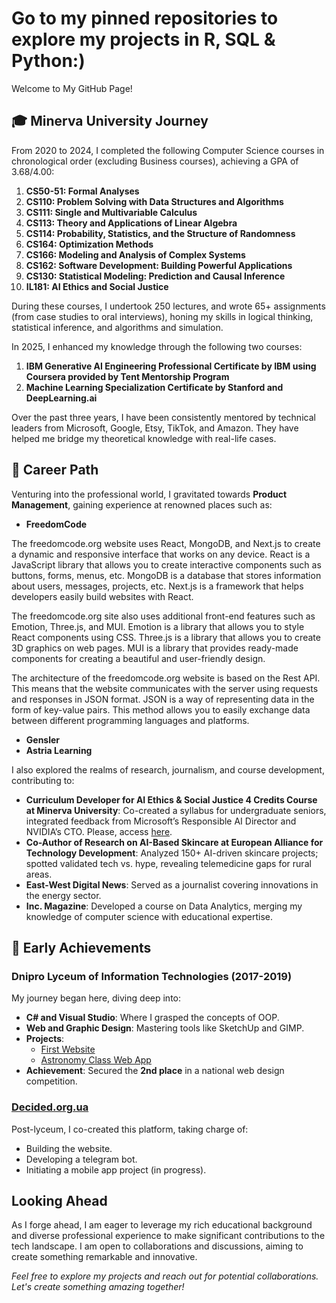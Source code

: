 # Go to my pinned repositories to explore my projects in R, SQL & Python:)

Welcome to My GitHub Page! 

## 🎓 **Minerva University Journey**

From 2020 to 2024, I completed the following Computer Science courses in chronological order (excluding Business courses), achieving a GPA of 3.68/4.00:

1. **CS50-51: Formal Analyses**
2. **CS110: Problem Solving with Data Structures and Algorithms**
3. **CS111: Single and Multivariable Calculus**
4. **CS113: Theory and Applications of Linear Algebra**
5. **CS114: Probability, Statistics, and the Structure of Randomness**
6. **CS164: Optimization Methods**
7. **CS166: Modeling and Analysis of Complex Systems**
8. **CS162: Software Development: Building Powerful Applications**
9. **CS130: Statistical Modeling: Prediction and Causal Inference**
10. **IL181: AI Ethics and Social Justice**

During these courses, I undertook 250 lectures, and wrote 65+ assignments (from case studies to oral interviews), honing my skills in logical thinking, statistical inference, and algorithms and simulation.

In 2025, I enhanced my knowledge through the following two courses:

1. **IBM Generative AI Engineering Professional Certificate by IBM using Coursera provided by Tent Mentorship Program**
2. **Machine Learning Specialization Certificate by Stanford and DeepLearning.ai**

Over the past three years, I have been consistently mentored by technical leaders from Microsoft, Google, Etsy, TikTok, and Amazon. They have helped me bridge my theoretical knowledge with real-life cases.

## 🚀 **Career Path**

Venturing into the professional world, I gravitated towards **Product Management**, gaining experience at renowned places such as:

- **FreedomCode**

The freedomcode.org website uses React, MongoDB, and Next.js to create a dynamic and responsive interface that works on any device. React is a JavaScript library that allows you to create interactive components such as buttons, forms, menus, etc. MongoDB is a database that stores information about users, messages, projects, etc. Next.js is a framework that helps developers easily build websites with React.

The freedomcode.org site also uses additional front-end features such as Emotion, Three.js, and MUI. Emotion is a library that allows you to style React components using CSS. Three.js is a library that allows you to create 3D graphics on web pages. MUI is a library that provides ready-made components for creating a beautiful and user-friendly design.

The architecture of the freedomcode.org website is based on the Rest API. This means that the website communicates with the server using requests and responses in JSON format. JSON is a way of representing data in the form of key-value pairs. This method allows you to easily exchange data between different programming languages and platforms.

- **Gensler**
- **Astria Learning**

I also explored the realms of research, journalism, and course development, contributing to:

- **Curriculum Developer for AI Ethics & Social Justice 4 Credits Course at Minerva University**: Co-created a syllabus for undergraduate seniors, integrated feedback from Microsoft’s Responsible AI Director and NVIDIA’s CTO. Please, access [here]([(https://spurious-plot-44a.notion.site/AI-Ethics-Social-Justice-Course-1a1a7ec29b388057953dce5a5a174d0e)]).
- **Co-Author of Research on AI-Based Skincare at European Alliance for Technology Development**: Analyzed 150+ AI-driven skincare projects; spotted validated tech vs. hype, revealing telemedicine gaps for rural areas.
- **East-West Digital News**: Served as a journalist covering innovations in the energy sector.
- **Inc. Magazine**: Developed a course on Data Analytics, merging my knowledge of computer science with educational expertise.

## 🌟 **Early Achievements**

### **Dnipro Lyceum of Information Technologies (2017-2019)**
My journey began here, diving deep into:
- **C# and Visual Studio**: Where I grasped the concepts of OOP.
- **Web and Graphic Design**: Mastering tools like SketchUp and GIMP.
- **Projects**:
  - [First Website](https://kseniamaslakova.github.io/)
  - [Astronomy Class Web App](https://drive.google.com/drive/folders/1yr_4HooHum3bWH7GK5ok7M68SKLUZXXH)
- **Achievement**: Secured the **2nd place** in a national web design competition.

### **[Decided.org.ua](https://decided.org.ua/)**
Post-lyceum, I co-created this platform, taking charge of:
- Building the website.
- Developing a telegram bot.
- Initiating a mobile app project (in progress).

## **Looking Ahead**

As I forge ahead, I am eager to leverage my rich educational background and diverse professional experience to make significant contributions to the tech landscape. I am open to collaborations and discussions, aiming to create something remarkable and innovative.

*Feel free to explore my projects and reach out for potential collaborations. Let's create something amazing together!*
